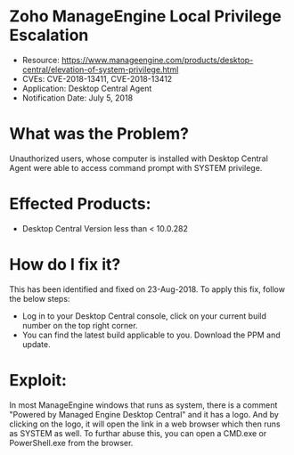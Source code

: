# Zoho ManageEngine Local Privilege Escalation
* Resource: https://www.manageengine.com/products/desktop-central/elevation-of-system-privilege.html
* CVEs: CVE-2018-13411, CVE-2018-13412
* Application: Desktop Central Agent
* Notification Date: July 5, 2018

# What was the Problem?
Unauthorized users, whose computer is installed with Desktop Central Agent were able to access command prompt with SYSTEM privilege.

# Effected Products:

* Desktop Central Version less than < 10.0.282

# How do I fix it?
This has been identified and fixed on 23-Aug-2018. To apply this fix, follow the below steps:

* Log in to your Desktop Central console, click on your current build number on the top right corner.
* You can find the latest build applicable to you. Download the PPM and update.

# Exploit:

In most ManageEngine windows that runs as system, there is a comment "Powered by Managed Engine Desktop Central" and it has a logo. And by clicking on the logo, it will open the link in a web browser which then runs as SYSTEM as well. To furthar abuse this, you can open a CMD.exe or PowerShell.exe from the browser. 
